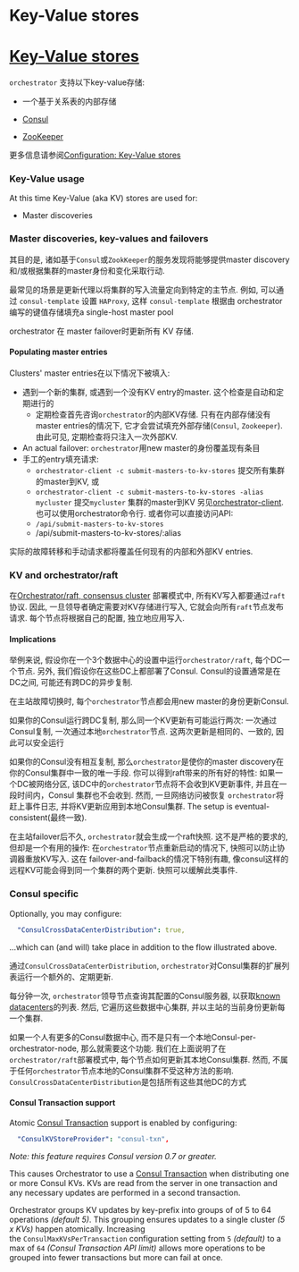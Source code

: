 # Key-Value stores
# [Key-Value stores](https://github.com/openark/orchestrator/blob/master/docs/kv.md)
`orchestrator` 支持以下key-value存储:

* 一个基于关系表的内部存储

* [Consul](https://github.com/hashicorp/consul)
* [ZooKeeper](https://zookeeper.apache.org/)

更多信息请参阅[Configuration: Key-Value stores](https://github.com/Fanduzi/orchestrator-chn-doc/blob/master/Setup/%E9%85%8D%E7%BD%AE/Configuration%20%20Key-Value%20stores.md)

### Key-Value usage
At this time Key-Value (aka KV) stores are used for:

* Master discoveries

### Master discoveries, key-values and failovers
其目的是, 诸如基于`Consul`或`ZookKeeper`的服务发现将能够提供master discovery和/或根据集群的master身份和变化采取行动.

最常见的场景是更新代理以将集群的写入流量定向到特定的主节点. 例如, 可以通过 `consul-template` 设置 `HAProxy`, 这样 `consul-template` 根据由 orchestrator 编写的键值存储填充a single-host master pool

orchestrator 在 master failover时更新所有 KV 存储.

#### Populating master entries
Clusters' master entries在以下情况下被填入:

* 遇到一个新的集群, 或遇到一个没有KV entry的master. 这个检查是自动和定期进行的
   * 定期检查首先咨询`orchestrator`的内部KV存储. 只有在内部存储没有master entries的情况下, 它才会尝试填充外部存储(`Consul`, `Zookeeper`). 由此可见, 定期检查将只注入一次外部KV.
* An actual failover: `orchestrator`用new master的身份覆盖现有条目
* 手工的entry填充请求:
   * `orchestrator-client -c submit-masters-to-kv-stores` 提交所有集群的master到KV, 或
   * `orchestrator-client -c submit-masters-to-kv-stores -alias mycluster` 提交`mycluster` 集群的master到KV
另见[orchestrator-client](https://github.com/Fanduzi/orchestrator-chn-doc/blob/master/Use/orchestrator-client.md). 也可以使用orchestrator命令行.
或者你可以直接访问API:
   * `/api/submit-masters-to-kv-stores`
   * /api/submit-masters-to-kv-stores/:alias

实际的故障转移和手动请求都将覆盖任何现有的内部和外部KV entries.

### KV and orchestrator/raft
在[Orchestrator/raft, consensus cluster](https://github.com/Fanduzi/orchestrator-chn-doc/blob/master/Setup/%E9%83%A8%E7%BD%B2/Orchestrator%20raft%2C%20consensus%20cluster.md) 部署模式中, 所有KV写入都要通过`raft` 协议. 因此, 一旦领导者确定需要对KV存储进行写入, 它就会向所有`raft`节点发布请求. 每个节点将根据自己的配置, 独立地应用写入.

#### Implications
举例来说, 假设你在一个3个数据中心的设置中运行`orchestrator/raft`, 每个DC一个节点. 另外, 我们假设你在这些DC上都部署了Consul. Consul的设置通常是在DC之间, 可能还有跨DC的异步复制.

在主站故障切换时, 每个`orchestrator`节点都会用new master的身份更新Consul.

如果你的Consul运行跨DC复制, 那么同一个KV更新有可能运行两次: 一次通过Consul复制, 一次通过本地`orchestrator`节点. 这两次更新是相同的、一致的, 因此可以安全运行

如果你的Consul没有相互复制, 那么`orchestrator`是使你的master discovery在你的Consul集群中一致的唯一手段. 你可以得到raft带来的所有好的特性: 如果一个DC被网络分区, 该DC中的`orchestrator`节点将不会收到KV更新事件, 并且在一段时间内，Consul 集群也不会收到. 然而, 一旦网络访问被恢复 `orchestrator`将赶上事件日志, 并将KV更新应用到本地Consul集群. The setup is eventual-consistent(最终一致).

在主站failover后不久, `orchestrator`就会生成一个raft快照. 这不是严格的要求的, 但却是一个有用的操作: 在`orchestrator`节点重新启动的情况下, 快照可以防止协调器重放KV写入. 这在 failover-and-failback的情况下特别有趣, 像consul这样的远程KV可能会得到同一个集群的两个更新. 快照可以缓解此类事件.

### Consul specific
Optionally, you may configure:

```yaml
  "ConsulCrossDataCenterDistribution": true,
```
...which can (and will) take place in addition to the flow illustrated above.

通过`ConsulCrossDataCenterDistribution`, `orchestrator`对Consul集群的扩展列表运行一个额外的、定期更新.

每分钟一次, `orchestrator`领导节点查询其配置的Consul服务器, 以获取[known datacenters](https://www.consul.io/api/catalog.html#list-datacenters)的列表. 然后, 它遍历这些数据中心集群, 并以主站的当前身份更新每一个集群.

如果一个人有更多的Consul数据中心, 而不是只有一个本地Consul-per-orchestrator-node, 那么就需要这个功能. 我们在上面说明了在`orchestrator/raft`部署模式中, 每个节点如何更新其本地Consul集群. 然而, 不属于任何`orchestrator`节点本地的Consul集群不受这种方法的影响. `ConsulCrossDataCenterDistribution`是包括所有这些其他DC的方式

#### Consul Transaction support
Atomic [Consul Transaction](https://www.consul.io/api-docs/txn) support is enabled by configuring:

```yaml
  "ConsulKVStoreProvider": "consul-txn",
```
*Note: this feature requires Consul version 0.7 or greater.*

This causes Orchestrator to use a [Consul Transaction](https://www.consul.io/api-docs/txn) when distributing one or more Consul KVs. KVs are read from the server in one transaction and any necessary updates are performed in a second transaction.

Orchestrator groups KV updates by key-prefix into groups of of 5 to 64 operations *(default 5)*. This grouping ensures updates to a single cluster *(5 x KVs)* happen atomically. Increasing the `ConsulMaxKVsPerTransaction` configuration setting from `5` *(default)* to a max of `64` *(Consul Transaction API limit)* allows more operations to be grouped into fewer transactions but more can fail at once.
